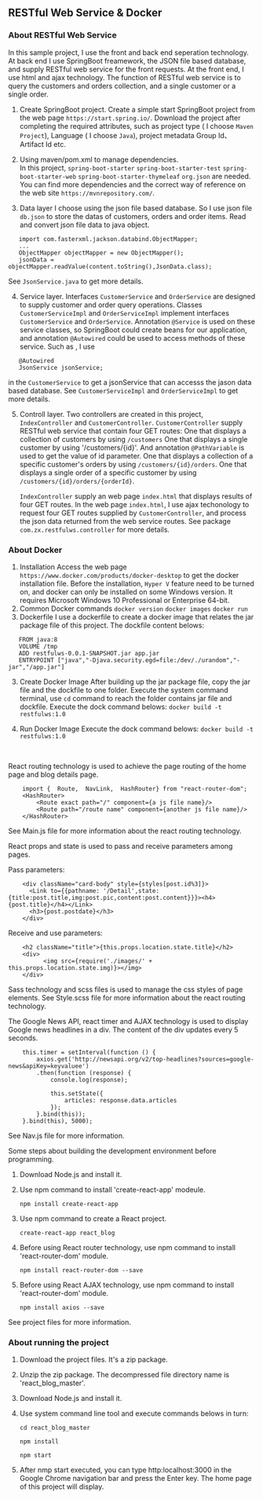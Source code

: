 
## RESTful Web Service & Docker


### About RESTful Web Service


In this sample project, I use the front and back end seperation technology. At back end I use SpringBoot freamework, the JSON file based database, and supply RESTful web service for the front requests. At the front end, I use html and ajax technology. The function of RESTful web service is to query the customers and orders collection, and a single customer or a single order.

1. Create SpringBoot project.
   Create a simple start SpringBoot project from the web page `https://start.spring.io/`.
   Download the project after completing the required attributes, such as project type ( I choose `Maven Project`), Language ( I choose `Java`), project metadata Group Id、 Artifact Id etc.
   
2. Using maven/pom.xml to manage dependencies.   
   In this project, `spring-boot-starter` `spring-boot-starter-test` `spring-boot-starter-web` `spring-boot-starter-thymeleaf` `org.json` are needed.
   You can find more dependencies and the correct way of reference on the web site `https://mvnrepository.com/`.
   
3. Data layer
   I choose using the json file based database. So I use json file `db.json` to store the datas of customers, orders and order items.
   Read and convert json file data to java object. 
```
   import com.fasterxml.jackson.databind.ObjectMapper;
   ...
   ObjectMapper objectMapper = new ObjectMapper();
   jsonData = objectMapper.readValue(content.toString(),JsonData.class);
```
   
   See `JsonService.java` to get more details.
   
4. Service layer.
   Interfaces `CustomerService` and `OrderService` are designed to supply customer and order query operations.
   Classes `CustomerServiceImpl` and `OrderServiceImpl` implement interfaces `CustomerService` and `OrderService`. Annotation `@Service` is used on these service classes, so SpringBoot could create beans for our application, and annotation `@Autowired` could be used to access methods of these service. Such as , I use 
```
   @Autowired
   JsonService jsonService;
```
   
   in the `CustomerService` to get a jsonService that can accesss the jason data based database.
   See `CustomerServiceImpl` and `OrderServiceImpl` to get more details.
   
5. Controll layer.
   Two controllers are created in this project, `IndexController`  and `CustomerController`. 
   `CustomerController` supply RESTful web service that contain four GET routes:
   One that displays a collection of customers by using `/customers`
   One that displays a single customer by using '/customers/{id}'. And annotation `@PathVariable` is used to get the value of id parameter.
   One that displays a collection of a specific customer's orders by using `/customers/{id}/orders`.
   One that displays a single order of a specific customer by using `/customers/{id}/orders/{orderId}`.
   
   `IndexController` supply an web page `index.html` that displays results of four GET routes. In the web page `index.html`, I use ajax techonology to request four GET routes supplied by `CustomerController`, and process the json data returned from the web service routes.
   See package `com.zx.restfulws.controller` for more details.
   
### About Docker

1. Installation
   Access the web page `https://www.docker.com/products/docker-desktop` to get the docker installation file.
   Before the installation, `Hyper V` feature need to be turned on, and docker can only be installed on some Windows version. It requires Microsoft Windows 10 Professional or Enterprise 64-bit.
2. Common Docker commands
   `docker version`
   `docker images`
   `docker run`
3. Dockerfile
   I use a dockerfile to create a docker image that relates the jar package file of this project.
   The dockfile content belows:
```
   FROM java:8
   VOLUME /tmp
   ADD restfulws-0.0.1-SNAPSHOT.jar app.jar
   ENTRYPOINT ["java","-Djava.security.egd=file:/dev/./urandom","-jar","/app.jar"]
```
3. Create Docker Image 
   After building up the jar package file, copy the jar file and the dockfile to one folder.
   Execute the system command terminal, use `cd` command to reach the folder contains jar file and dockfile.
   Execute the dock command belows:
   `docker build -t restfulws:1.0`
   
4. Run Docker Image
   Execute the dock command belows:
   `docker build -t restfulws:1.0`
<br />

React routing technology is used to achieve the page routing of the home page and blog details page.
```
	import {  Route,  NavLink,  HashRouter} from "react-router-dom";
	<HashRouter>
		<Route exact path="/" component={a js file name}/>
		<Route path="/route name" component={another js file name}/>
	</HashRouter>
```
See Main.js file for more information about the react routing technology.

React props and state is used to pass and receive parameters among pages.

Pass parameters:
```
	<div className="card-body" style={styles[post.id%3]}>
	  <Link to={{pathname: '/Detail',state:{title:post.title,img:post.pic,content:post.content}}}><h4>{post.title}</h4></Link>
	  <h3>{post.postdate}</h3>
	</div>
```	
Receive and use parameters:		  
```
	<h2 className="title">{this.props.location.state.title}</h2>
	<div>
		  <img src={require('./images/' + this.props.location.state.img)}></img>
	</div>
```
Sass technology and scss files is used to manage the css styles of page elements.
See Style.scss file for more information about the react routing technology.

The Google News API, react timer and AJAX technology is used to display Google news headlines in a div. The content of the div updates every 5 seconds.
```
	this.timer = setInterval(function () {
		axios.get('http://newsapi.org/v2/top-headlines?sources=google-news&apiKey=keyvaluee')
		.then(function (response) {
			console.log(response);
			
			this.setState({
				articles: response.data.articles
			});
		}.bind(this));
	}.bind(this), 5000);
```
See Nav.js file for more information.

Some steps about building the development environment before programming.
1. Download Node.js and install it.
2. Use npm command to install 'create-react-app' modeule.

	`npm install create-react-app`
	
3. Use npm command to create a React project.

	`create-react-app react_blog`
	
4. Before using React router technology, use npm command to install 'react-router-dom' module.

	`npm install react-router-dom --save`
	
5. Before using React AJAX technology, use npm command to install 'react-router-dom' module.

	`npm install axios --save`
	
See project files for more information.

### About running the project
1. Download the project files. It's a zip package.
2. Unzip the zip package. The decompressed file directory  name is 'react_blog_master'.
3. Download Node.js and install it.
4. Use system command line tool and execute commands belows in turn:

	`cd react_blog_master`
	
	`npm install`
	
	`npm start`
	
5. After nmp start executed, you can type http:localhost:3000 in the Google Chrome navigation bar and press the Enter key.
   The home page of this project will display.

